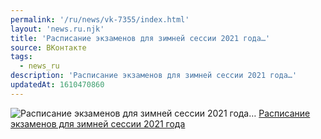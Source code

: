 ```yaml
---
permalink: '/ru/news/vk-7355/index.html'
layout: 'news.ru.njk'
title: 'Расписание экзаменов для зимней сессии 2021 года…'
source: ВКонтакте
tags:
  - news_ru
description: 'Расписание экзаменов для зимней сессии 2021 года…'
updatedAt: 1610470860
---
```

![Расписание экзаменов для зимней сессии 2021 года…](https://sun9-43.userapi.com/impg/j2oB96nGSGwGVW9xooUzLclexKyouWXiXuTfXw/RbpMf62D8yw.jpg?size=150x80&quality=96&crop=87,0,900,480&sign=89fd950380a7ca1009f6df481c6fe158&c_uniq_tag=KB6G-xHBc-ePXHUi1bJwIsBjSPlT_fUxuhxJlDI4tFU&type=share)
[Расписание экзаменов для зимней сессии 2021 года](https://docs.google.com/spreadsheets/d/1XcY9uyjseJHvoXXuwuJPvKGVDGu0g-bVQkF6Ukr-blw/edit#gid=706471265)
